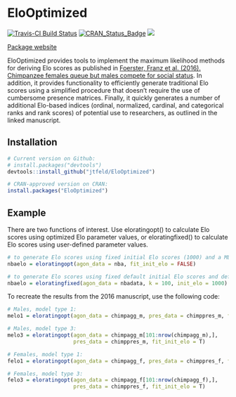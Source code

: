 
<!-- README.md is generated from README.Rmd. Please edit that file -->

# EloOptimized

[![Travis-CI Build
Status](https://travis-ci.org/jtfeld/EloOptimized.svg?branch=master)](https://travis-ci.org/jtfeld/EloOptimized)
[![CRAN\_Status\_Badge](http://www.r-pkg.org/badges/version/EloOptimized)](https://cran.r-project.org/package=EloOptimized)
[![](https://cranlogs.r-pkg.org/badges/EloOptimized)](https://cran.r-project.org/package=EloOptimized)

[Package website](https://jtfeld.github.io/EloOptimized/)

EloOptimized provides tools to implement the maximum likelihood methods
for deriving Elo scores as published in [Foerster, Franz et al. (2016).
Chimpanzee females queue but males compete for social
status](https://www.nature.com/articles/srep35404). In addition, it
provides functionality to efficiently generate traditional Elo scores
using a simplified procedure that doesn’t require the use of cumbersome
presence matrices. Finally, it quickly generates a number of additional
Elo-based indices (ordinal, normalized, cardinal, and categorical ranks
and rank scores) of potential use to researchers, as outlined in the
linked manuscript.

## Installation

``` r
# Current version on Github:
# install.packages("devtools")
devtools::install_github("jtfeld/EloOptimized")

# CRAN-approved version on CRAN:
install.packages("EloOptimized")
```

## Example

There are two functions of interest. Use eloratingopt() to calculate Elo
scores using optimized Elo parameter values, or eloratingfixed() to
calculate Elo scores using user-defined parameter
values.

``` r
# to generate Elo scores using fixed initial Elo scores (1000) and a ML-fitted value for the K parameter:
nbaelo = eloratingopt(agon_data = nba, fit_init_elo = FALSE)

# to generate Elo scores using fixed default initial Elo scores and default K:
nbaelo = eloratingfixed(agon_data = nbadata, k = 100, init_elo = 1000)
```

To recreate the results from the 2016 manuscript, use the following
code:

``` r
# Males, model type 1:
melo1 = eloratingopt(agon_data = chimpagg_m, pres_data = chimppres_m, fit_init_elo = F)

# Males, model type 3:
melo3 = eloratingopt(agon_data = chimpagg_m[101:nrow(chimpagg_m),], 
                     pres_data = chimppres_m, fit_init_elo = T)

# Females, model type 1: 
felo1 = eloratingopt(agon_data = chimpagg_f, pres_data = chimppres_f, fit_init_elo = F)

# Females, model type 3:
felo3 = eloratingopt(agon_data = chimpagg_f[101:nrow(chimpagg_f),], 
                     pres_data = chimppres_f, fit_init_elo = T)
```

